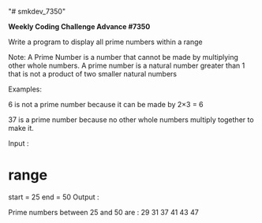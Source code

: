 "# smkdev_7350" 

**Weekly Coding Challenge Advance #7350**

Write a program to display all prime numbers within a range

Note: A Prime Number is a number that cannot be made by multiplying other whole numbers. A prime number is a natural number greater than 1 that is not a product of two smaller natural numbers

Examples:

6 is not a prime number because it can be made by 2×3 = 6

37 is a prime number because no other whole numbers multiply together to make it.

Input :

# range
start = 25
end = 50
Output :

Prime numbers between 25 and 50 are :
29
31
37
41
43
47
